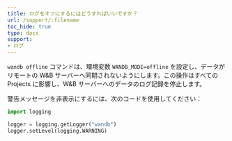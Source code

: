 ```yaml
---
title: ログをオフにするにはどうすればいいですか？
url: /support/:filename
toc_hide: true
type: docs
support:
- ログ
---
```


`wandb offline` コマンドは、環境変数 `WANDB_MODE=offline` を設定し、データがリモートの W&B サーバーへ同期されないようにします。この操作はすべての Projects に影響し、W&B サーバーへのデータのログ記録を停止します。

警告メッセージを非表示にするには、次のコードを使用してください：

```python
import logging

logger = logging.getLogger("wandb")
logger.setLevel(logging.WARNING)
```